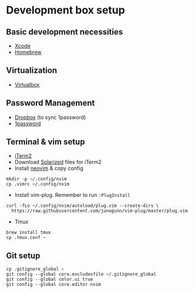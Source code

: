 # Development box setup

## Basic development necessities

* [Xcode][xcode]
* [Homebrew][brew]

[xcode]: https://itunes.apple.com/us/app/xcode/id497799835?ls=1&mt=12
[brew]: http://brew.sh/

## Virtualization

* [Virtualbox][vbox]

[vbox]: https://www.virtualbox.org/wiki/Downloads

## Password Management

* [Dropbox][dropbox] (to sync 1password)
* [1password][1password] 

[dropbox]: https://www.dropbox.com/
[1password]: https://itunes.apple.com/us/app/1password-password-manager/id443987910?mt=12

## Terminal & vim setup

* [iTerm2][iterm]
* Download [Solarized][solarized] files for iTerm2
* Install [neovim][neovim-install] & copy config

[iterm]: http://iterm2.com/
[solarized]: http://ethanschoonover.com/solarized
[neovim-install]: https://github.com/neovim/neovim/wiki/Installing-Neovim

```
mkdir -p ~/.config/nvim
cp .vimrc ~/.config/nvim
```

* Install vim-plug. Remember to run `:PlugInstall`

```
curl -fLo ~/.config/nvim/autoload/plug.vim --create-dirs \
  https://raw.githubusercontent.com/junegunn/vim-plug/master/plug.vim
```

* Tmux

```
brew install tmux
cp .tmux.conf ~
```


## Git setup

```
cp .gitignore_global ~
git config --global core.excludesfile ~/.gitignore_global
git config --global color.ui true
git config --global core.editor nvim
```
